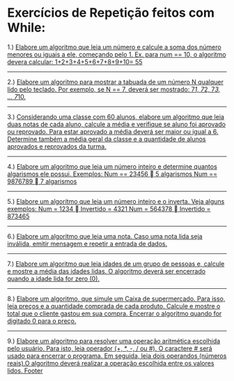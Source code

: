# Exercícios de Repetição feitos com While:

1.) [Elabore um algoritmo que leia um número e calcule a soma dos número menores ou iguais a ele, começando pelo 1. 
Ex. para num == 10, o algoritmo devera calcular: 1+2+3+4+5+6+7+8+9+10= 55](Ex_001.py)
_____________________________________________________________________________
2.) [Elabore um algoritmo para mostrar a tabuada de um número N qualquer lido pelo teclado. Por exemplo, se N == 7, deverá ser mostrado: 7*1, 7*2, 7*3, ... 7*10.](Ex_002.py)
_____________________________________________________________________________
3.) [Considerando uma classe com 60 alunos, elabore um algoritmo que leia duas notas de cada aluno, calcule a média e verifique se aluno foi aprovado ou reprovado. Para estar aprovado a média deverá ser maior ou igual a 6. Determine também a média geral da classe e a quantidade de alunos aprovados e reprovados da turma.](Ex_003.py)
_____________________________________________________________________________
4.) [Elabore um algoritmo que leia um número inteiro e determine quantos algarismos ele possui. Exemplos:
Num == 23456  5 algarismos
Num == 9876789  7 algarismos](Ex_004.py)
_____________________________________________________________________________
5.) [Elabore um algoritmo que leia um número inteiro e o inverta. Veja alguns exemplos:
Num = 1234  Invertido = 4321
Num = 564378  Invertido = 873465](Ex_005.py)
_____________________________________________________________________________
6.) [Elabore um algoritmo que leia  uma nota. Caso uma nota lida seja inválida, emitir mensagem e repetir a entrada de dados.](Ex_006.py)
_____________________________________________________________________________
7.) [Elabore um algoritmo que leia idades de um grupo de pessoas e, calcule e mostre a média das idades lidas. O algoritmo deverá ser encerrado quando a idade lida for zero (0).](Ex_007.py)
_____________________________________________________________________________
8.) [Elabore um algoritmo, que simule um Caixa de supermercado. Para isso, leia preços e a quantidade comprada de cada produto. Calcule  e mostre o total que o cliente gastou em sua compra. Encerrar o algoritmo quando for digitado 0 para o preço.](Ex_008.py)
_____________________________________________________________________________
9.) [Elabore um algoritmo para resolver uma operação aritmética escolhida pelo usuário. Para isto, leia operador  (+, *, -, / ou #). O caractere # será usado para encerrar o programa. Em seguida, leia dois operandos (números reais).O algoritmo deverá realizar a operação escolhida entre os valores lidos. 
Footer](Ex_009.py)
